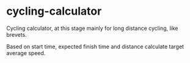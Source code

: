 # cycling-calculator

Cycling calculator, at this stage mainly for long distance cycling, like brevets.

Based on start time, expected finish time and distance calculate target average speed.